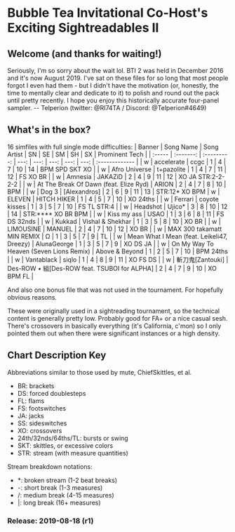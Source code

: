 # Bubble Tea Invitational Co-Host's Exciting Sightreadables II

## Welcome (and thanks for waiting!)

Seriously, I'm so sorry about the wait lol. BTI 2 was held in December 2016 and it's now August 2019. I've sat on these files for so long that most people forgot I even had them - but I didn't have the motivation (or, honestly, the time to mentally clear and dedicate to it) to polish and round out the pack until pretty recently. I hope you enjoy this historically accurate four-panel sampler.
-- Telperion (twitter: @RI74TA / Discord: @Telperion#4649)

## What's in the box?

16 simfiles with full single mode difficulties:
| Banner | Song Name | Song Artist | SN   | SE   | SM   | SH   | SX   | Prominent Tech |
| :----- | :-------: | :---------: | ---: | ---: | ---: | ---: | ---: | :------------- |
| w | accelerate | ccgc | 1 | 4 | 7 | 10 | 14 | BPM SPD SKT XO |
| w | Afro Universe | t+pazolite | 1 | 4 | 7 | 11 | 12 | FS XO BR |
| w | Amnesia | JAKAZiD | 2 | 4 | 9 | 11 | 12 | XO JA STR:2-2-2-2 |
| w | At The Break Of Dawn (feat. Elize Ryd) | ARION | 2 | 4 | 7 | 8 | 10 | BPM |
| w | Dog 3 | [Alexandros] | 2 | 6 | 9 | 11 | 13 | STR:12\* XO BPM
| w | ELEVEN | HITCH HIKER | 1 | 4 | 5 | 7 | 10 | XO 24ths |
| w | Ferrari | coyote kisses | 1 | 3 | 5 | 7 | 10 | FS TL STR:4 |
| w | Headshot | Ujico* | 3 | 8 | 10 | 12 | 14 | STR:\*\*\*\* XO BR BPM |
| w | Kiss my ass | USAO | 1 | 3 | 6 | 8 | 11 | FS DS 32nds | 
| w | Kukkad | Vishal & Shekhar | 1 | 3 | 5 | 8 | 10 | XO BR |
| w | LIMOUSINE | MANUEL | 2 | 4 | 7 | 10 | 12 | XO BR |
| w | MAX 300 takamatt MIN REMIX | Ω | 1 | 3 | 5 | 7 | 9 | TL |
| w | Mean What I Mean (feat. Leikeli47, Dreezy) | AlunaGeorge | 1 | 3 | 5 | 7 | 9 | XO DS JA |
| w | On My Way To Heaven (Seven Lions Remix) | Above & Beyond | 1 | 2 | 5 | 7 | 10 | BPM 24ths |
| w | Vantablack | siqlo | 1 | 4 | 8 | 9 | 11 | XO FS DS |
| w | 斬刀鬼[Zantouki] | Des-ROW • 組[Des-ROW feat. TSUBOI for ALPHA] | 2 | 4 | 7 | 9 | 10 | XO BPM FL |

And also one bonus file that was not used in the tournament. For hopefully obvious reasons.

These were originally used in a sightreading tournament, so the technical content is generally pretty low. Probably good for FA+ or a nice casual sesh. There's crossovers in basically everything (it's California, c'mon) so I only pointed them out when there were significant instances or a high density.

## Chart Description Key

Abbreviations similar to those used by mute, ChiefSkittles, et al.
* BR: brackets
* DS: forced doublesteps
* FL: flams
* FS: footswitches
* JA: jacks
* SS: sideswitches
* XO: crossovers
* 24th/32nds/64ths/TL: bursts or swing
* SKT: skittles, or excessive colors
* STR: stream (with measure quantities)

Stream breakdown notations:
* \*: broken stream (1-2 beat breaks)
* \-: short break (1-3 measures)
* \/: medium break (4-15 measures)
* \|: long break (16+ measures)

### Release: 2019-08-18 (r1)
